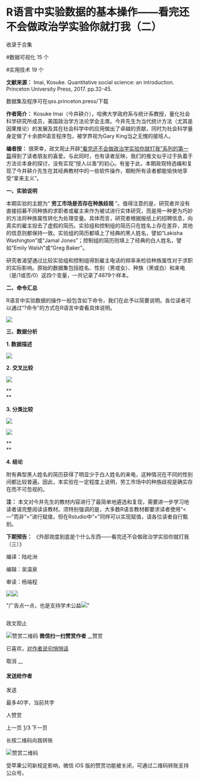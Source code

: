 # R语言中实验数据的基本操作——看完还不会做政治学实验你就打我（二）


收录于合集

#数据可视化 15 个

#实用技术 19 个

**文献来源：** Imai, Kosuke. Quantitative social science: an introduction.
Princeton University Press, 2017. pp.32-45.

数据集及程序可在qss.princeton.press/下载

  

 **作者简介：** Kosuke
Imai（今井耕介），哈佛大学政府系与统计系教授，量化社会科学研究所成员，美国政治学方法论学会主席。今井先生为当代统计方法（尤其是因果推论）的发展及其在社会科学中的应用做出了卓越的贡献，同时为社会科学量身定做了十余款R语言程序包，被学界视为Gary
King当之无愧的接班人。

  

  

 **编者按：**
很荣幸，政文观止开辟[“看完还不会做政治学实验你就打我”系列的第一篇](http://mp.weixin.qq.com/s?__biz=MzI5ODY0MTQ1OA==&mid=2247484985&idx=1&sn=4aedbd2d8f1eec4bdb110445f6758867&chksm=eca3f764dbd47e7268f188cd4e3b9550ebea0bea46ddaf25a4fdb4e66b88b4cab716871df1aa&scene=21#wechat_redirect)得到了读者朋友的喜爱。与此同时，也有读者反映，我们的推文似乎过于执着于方法论本身的探讨，没有实现“授人以渔”的初心。有鉴于此，本期政观特选编和复现了今井耕介先生在其经典教材中的一些软件操作，期盼所有读者都能愉快地享受“拿来主义”。  

  

  

 **一、实验说明**

  

本期实验的主题为“ **劳工市场是否存在种族歧视**
”。值得注意的是，研究者并没有直接招募不同种族的求职者或雇主来作为被试进行实体研究，而是用一种更为巧妙的方法将种族属性转化为处理变量。具体而言，研究者根据报纸上的招聘信息，向真实的雇主投去了虚假的简历。实验组和控制组的简历只在姓名上存在差异，其他的信息则都保持一致。实验组的简历都填上了经典的黑人姓名，譬如“Lakisha
Washington”或“Jamal Jones”；控制组的简历则填上了经典的白人姓名，譬如“Emily Walsh”或“Greg Baker”。

研究者渴望通过比较实验组和控制组得到雇主电话的频率来检验种族属性对于求职的实际影响。原始的数据集包括姓名、性别（男或女）、种族（黑或白）和来电（是/1或否/0）这四个变量，一共记录了4879个样本。

  

 **二、命令汇总**

  

R语言中实验数据的操作一般包含如下命令，我们在此予以简要说明。各位读者可以通过“?命令”的方式在R语言中查看具体说明。

![](/images/513/2.png)

  

 **三、数据分析**

  

 **1\. 数据描述**

![](/images/513/3.png)

 **2\. 交叉比较**

![](/images/513/4.png)

 **  
**

 **3\. 分类比较**

![](/images/513/5.png)

  

![](/images/513/6.png)

 **  
**

 **4\. 结论**

  

附有典型黑人姓名的简历获得了明显少于白人姓名的来电，这种情况在不同的性别间都比较普遍。因此，本实验在一定程度上说明，劳工市场中的种族歧视是确实存在而不可忽视的。

  

 **注：**
本文对今井先生的教材内容进行了最简单地遴选和复现，需要进一步学习地读者请完整阅读该教材。须特别强调的是，大多数R语言教材都要求读者使用“<—”而非“=”进行赋值，但在Rstudio中“=”同样可以实现赋值，请各位读者自行甄别。

  

 **下期预告：** 《外部效度到底是个什么东西——看完还不会做政治学实验你就打我（三）》

  

编译：陆屹洲

编辑：吴温泉

审读：杨端程

![](/images/513/7.jpeg)![](/images/513/8.jpeg)

"广告点一点，也是支持学术公益![](/images/513/9.png)"

![]()

政文观止

![赞赏二维码]() **微信扫一扫赞赏作者** __赞赏

已喜欢，[对作者说句悄悄话](javascript:;)

取消 __

#### 发送给作者

发送

最多40字，当前共字

[](javascript:;) 人赞赏

上一页 [1](javascript:;)/3 下一页

长按二维码向我转账

![赞赏二维码]()

受苹果公司新规定影响，微信 iOS 版的赞赏功能被关闭，可通过二维码转账支持公众号。

